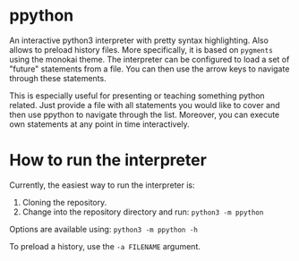 # ppython
An interactive python3 interpreter with pretty syntax highlighting. Also allows to preload history files.
More specifically, it is based on `pygments` using the monokai theme.
The interpreter can be configured to load a set of "future" statements from a file.
You can then use the arrow keys to navigate through these statements.

This is especially useful for presenting or teaching something python related.
Just provide a file with all statements you would like to cover and then use ppython to navigate through the list.
Moreover, you can execute own statements at any point in time interactively.

# How to run the interpreter
Currently, the easiest way to run the interpreter is:
1. Cloning the repository.
2. Change into the repository directory and run:
`python3 -m ppython`

Options are available using:
`python3 -m ppython -h`

To preload a history, use the `-a FILENAME` argument.